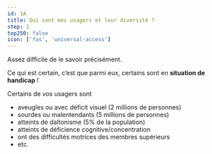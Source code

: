 ```yaml
---
id: 1A
title: Qui sont mes usagers et leur diversité ?
step: 1
top250: false
icon: ['fas', 'universal-access']
---
```


Assez difficile de le savoir précisément.

Ce qui est certain, c’est que parmi eux, certains sont en **situation de handicap** !

Certains de _vos_ usagers sont
* aveugles ou avec déficit visuel (2 millions de personnes)
* sourdes ou malentendants (5 millions de personnes)
* atteints de daltonisme (5% de la population)
* atteints de déficience cognitive/concentration
* ont des difficultés motrices des membres supérieurs
* etc.
